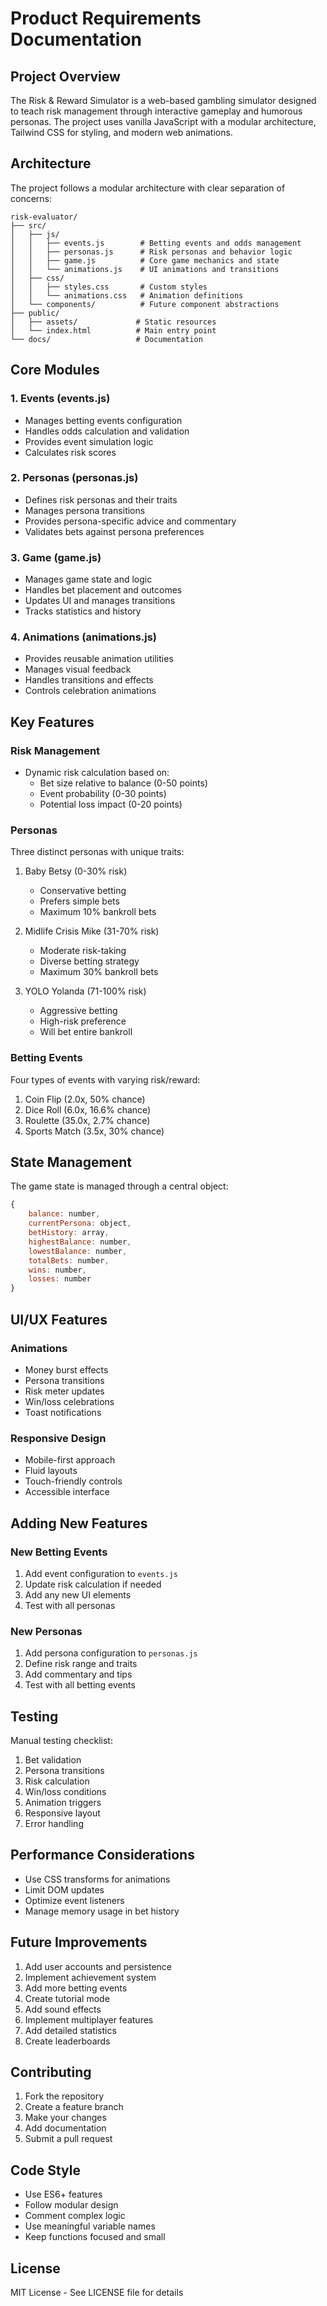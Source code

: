 # Product Requirements Documentation

## Project Overview

The Risk & Reward Simulator is a web-based gambling simulator designed to teach risk management through interactive gameplay and humorous personas. The project uses vanilla JavaScript with a modular architecture, Tailwind CSS for styling, and modern web animations.

## Architecture

The project follows a modular architecture with clear separation of concerns:

```
risk-evaluator/
├── src/
│   ├── js/
│   │   ├── events.js        # Betting events and odds management
│   │   ├── personas.js      # Risk personas and behavior logic
│   │   ├── game.js          # Core game mechanics and state
│   │   └── animations.js    # UI animations and transitions
│   ├── css/
│   │   ├── styles.css       # Custom styles
│   │   └── animations.css   # Animation definitions
│   └── components/          # Future component abstractions
├── public/
│   ├── assets/             # Static resources
│   └── index.html          # Main entry point
└── docs/                   # Documentation
```

## Core Modules

### 1. Events (events.js)
- Manages betting events configuration
- Handles odds calculation and validation
- Provides event simulation logic
- Calculates risk scores

### 2. Personas (personas.js)
- Defines risk personas and their traits
- Manages persona transitions
- Provides persona-specific advice and commentary
- Validates bets against persona preferences

### 3. Game (game.js)
- Manages game state and logic
- Handles bet placement and outcomes
- Updates UI and manages transitions
- Tracks statistics and history

### 4. Animations (animations.js)
- Provides reusable animation utilities
- Manages visual feedback
- Handles transitions and effects
- Controls celebration animations

## Key Features

### Risk Management
- Dynamic risk calculation based on:
  - Bet size relative to balance (0-50 points)
  - Event probability (0-30 points)
  - Potential loss impact (0-20 points)

### Personas
Three distinct personas with unique traits:
1. Baby Betsy (0-30% risk)
   - Conservative betting
   - Prefers simple bets
   - Maximum 10% bankroll bets

2. Midlife Crisis Mike (31-70% risk)
   - Moderate risk-taking
   - Diverse betting strategy
   - Maximum 30% bankroll bets

3. YOLO Yolanda (71-100% risk)
   - Aggressive betting
   - High-risk preference
   - Will bet entire bankroll

### Betting Events
Four types of events with varying risk/reward:
1. Coin Flip (2.0x, 50% chance)
2. Dice Roll (6.0x, 16.6% chance)
3. Roulette (35.0x, 2.7% chance)
4. Sports Match (3.5x, 30% chance)

## State Management

The game state is managed through a central object:
```javascript
{
    balance: number,
    currentPersona: object,
    betHistory: array,
    highestBalance: number,
    lowestBalance: number,
    totalBets: number,
    wins: number,
    losses: number
}
```

## UI/UX Features

### Animations
- Money burst effects
- Persona transitions
- Risk meter updates
- Win/loss celebrations
- Toast notifications

### Responsive Design
- Mobile-first approach
- Fluid layouts
- Touch-friendly controls
- Accessible interface

## Adding New Features

### New Betting Events
1. Add event configuration to `events.js`
2. Update risk calculation if needed
3. Add any new UI elements
4. Test with all personas

### New Personas
1. Add persona configuration to `personas.js`
2. Define risk range and traits
3. Add commentary and tips
4. Test with all betting events

## Testing

Manual testing checklist:
1. Bet validation
2. Persona transitions
3. Risk calculation
4. Win/loss conditions
5. Animation triggers
6. Responsive layout
7. Error handling

## Performance Considerations

- Use CSS transforms for animations
- Limit DOM updates
- Optimize event listeners
- Manage memory usage in bet history

## Future Improvements

1. Add user accounts and persistence
2. Implement achievement system
3. Add more betting events
4. Create tutorial mode
5. Add sound effects
6. Implement multiplayer features
7. Add detailed statistics
8. Create leaderboards

## Contributing

1. Fork the repository
2. Create a feature branch
3. Make your changes
4. Add documentation
5. Submit a pull request

## Code Style

- Use ES6+ features
- Follow modular design
- Comment complex logic
- Use meaningful variable names
- Keep functions focused and small

## License

MIT License - See LICENSE file for details 
